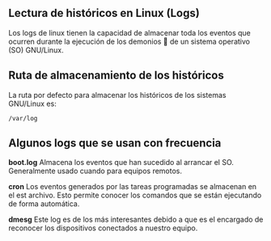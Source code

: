 ## Lectura de históricos en Linux (Logs)

Los logs de linux tienen la capacidad de almacenar toda los eventos que ocurren
durante la ejecución de los demonios :japanese_ogre: de un sistema operativo (SO) GNU/Linux.

## Ruta de almacenamiento de los históricos

La ruta por defecto para almacenar los históricos de los sistemas GNU/Linux es:

`/var/log`

## Algunos logs que se usan con frecuencia

**boot.log** Almacena los eventos que han sucedido al arrancar el SO.
Generalmente usado cuando para equipos remotos.

**cron** Los eventos generados por las tareas programadas se almacenan en el est archivo.
Esto permite conocer los comandos que se están ejecutando de forma automática.

**dmesg** Este log es de los más interesantes debido a que es el encargado de reconocer
los dispositivos conectados a nuestro equipo.

 
